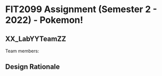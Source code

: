 # FIT2099 Assignment (Semester 2 - 2022) - Pokemon!

## XX_LabYYTeamZZ
Team members:


## Design Rationale

